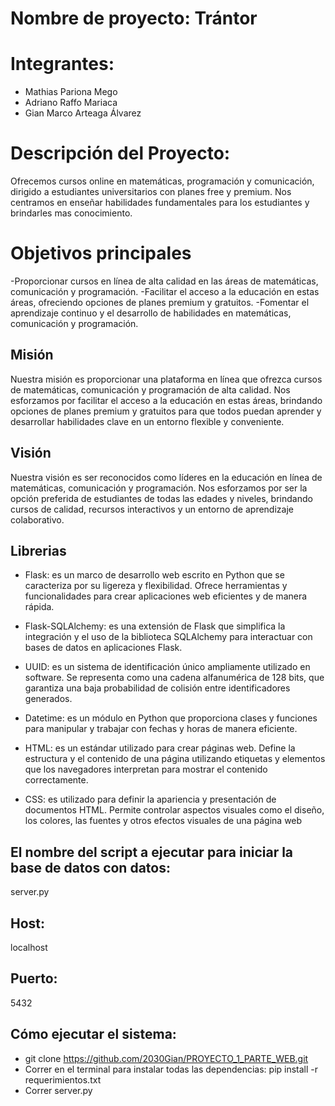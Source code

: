 # Nombre de proyecto: Trántor


# Integrantes:
- Mathias Pariona Mego
- Adriano Raffo Mariaca
- Gian Marco Arteaga Álvarez

# Descripción del Proyecto:
Ofrecemos cursos online en matemáticas, programación y comunicación, dirigido a estudiantes universitarios con planes free y premium. Nos centramos en enseñar habilidades fundamentales para los estudiantes y brindarles mas conocimiento.

# Objetivos principales 
-Proporcionar cursos en línea de alta calidad en las áreas de matemáticas, comunicación y programación.
-Facilitar el acceso a la educación en estas áreas, ofreciendo opciones de planes premium y gratuitos.
-Fomentar el aprendizaje continuo y el desarrollo de habilidades en matemáticas, comunicación y programación.

## Misión

Nuestra misión es proporcionar una plataforma en línea que ofrezca cursos de matemáticas, comunicación y programación de alta calidad. Nos esforzamos por facilitar el acceso a la educación en estas áreas, brindando opciones de planes premium y gratuitos para que todos puedan aprender y desarrollar habilidades clave en un entorno flexible y conveniente.

## Visión

Nuestra visión es ser reconocidos como líderes en la educación en línea de matemáticas, comunicación y programación. Nos esforzamos por ser la opción preferida de estudiantes de todas las edades y niveles, brindando cursos de calidad, recursos interactivos y un entorno de aprendizaje colaborativo.

## Librerias
- Flask: es un marco de desarrollo web escrito en Python que se caracteriza por su ligereza y flexibilidad. Ofrece herramientas y funcionalidades para crear aplicaciones web eficientes y de manera rápida.

- Flask-SQLAlchemy: es una extensión de Flask que simplifica la integración y el uso de la biblioteca SQLAlchemy para interactuar con bases de datos en aplicaciones Flask.

- UUID: es un sistema de identificación único ampliamente utilizado en software. Se representa como una cadena alfanumérica de 128 bits, que garantiza una baja probabilidad de colisión entre identificadores generados.

- Datetime: es un módulo en Python que proporciona clases y funciones para manipular y trabajar con fechas y horas de manera eficiente.

- HTML: es un estándar utilizado para crear páginas web. Define la estructura y el contenido de una página utilizando etiquetas y elementos que los navegadores interpretan para mostrar el contenido correctamente.

- CSS: es utilizado para definir la apariencia y presentación de documentos HTML. Permite controlar aspectos visuales como el diseño, los colores, las fuentes y otros efectos visuales de una página web 

## El nombre del script a ejecutar para iniciar la base de datos con datos:
server.py

## Host:
localhost

## Puerto: 
5432

## Cómo ejecutar el sistema: 
- git clone https://github.com/2030Gian/PROYECTO_1_PARTE_WEB.git
- Correr en el terminal para instalar todas las dependencias: pip install -r requerimientos.txt
- Correr server.py
